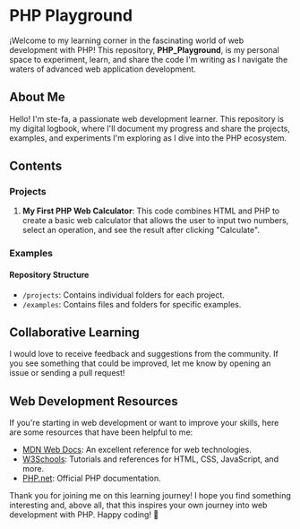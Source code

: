 # PHP Playground

¡Welcome to my learning corner in the fascinating world of web development with PHP! This repository, **PHP_Playground**, is my personal space to experiment, learn, and share the code I'm writing as I navigate the waters of advanced web application development.

## About Me

Hello! I'm ste-fa, a passionate web development learner. This repository is my digital logbook, where I'll document my progress and share the projects, examples, and experiments I'm exploring as I dive into the PHP ecosystem.

## Contents

### Projects

1. **My First PHP Web Calculator**: This code combines HTML and PHP to create a basic web calculator that allows the user to input two numbers, select an operation, and see the result after clicking "Calculate".

### Examples

#### Repository Structure

- `/projects`: Contains individual folders for each project.
- `/examples`: Contains files and folders for specific examples.

## Collaborative Learning

I would love to receive feedback and suggestions from the community. If you see something that could be improved, let me know by opening an issue or sending a pull request!

## Web Development Resources

If you're starting in web development or want to improve your skills, here are some resources that have been helpful to me:

- [MDN Web Docs](https://developer.mozilla.org/): An excellent reference for web technologies.
- [W3Schools](https://www.w3schools.com/): Tutorials and references for HTML, CSS, JavaScript, and more.
- [PHP.net](https://www.php.net/): Official PHP documentation.

Thank you for joining me on this learning journey! I hope you find something interesting and, above all, that this inspires your own journey into web development with PHP. Happy coding! 🚀

